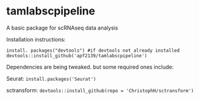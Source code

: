 # tamlabscpipeline
A basic package for scRNAseq data analysis


Installation instructions:
```
install. packages("devtools") #if devtools not already installed
devtools::install_github('apf2139/tamlabscpipeline')
```

Dependencies are being tweaked. but some required ones include:

Seurat:
`install.packages('Seurat')`

sctransform:
`devtools::install_github(repo = 'ChristophH/sctransform')`
